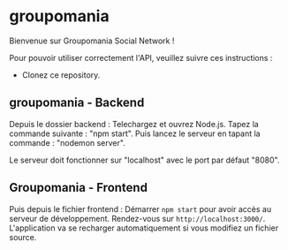 # groupomania
Bienvenue sur Groupomania Social Network ! 

Pour pouvoir utiliser correctement l'API, veuillez suivre ces instructions :

 - Clonez ce repository. 

 ## groupomania - Backend
Depuis le dossier backend :
Telechargez et ouvrez Node.js. 
Tapez la commande suivante : "npm start". Puis lancez le serveur en tapant la commande : "nodemon server".

Le serveur doit fonctionner sur "localhost" avec le port par défaut "8080".

## Groupomania - Frontend
Puis depuis le fichier frontend :
Démarrer `npm start` pour avoir accès au serveur de développement. 
Rendez-vous sur `http://localhost:3000/`. 
L'application va se recharger automatiquement si vous modifiez un fichier source.